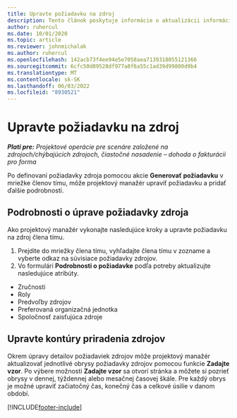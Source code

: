 ```yaml
---
title: Upravte požiadavku na zdroj
description: Tento článok poskytuje informácie o aktualizácii informácií o požiadavkách zdrojov.
author: ruhercul
ms.date: 10/01/2020
ms.topic: article
ms.reviewer: johnmichalak
ms.author: ruhercul
ms.openlocfilehash: 142acb73f4ee94e5e7058aea7139318055121366
ms.sourcegitcommit: 6cfc50d89528df977a8f6a55c1ad39d99800d9b4
ms.translationtype: MT
ms.contentlocale: sk-SK
ms.lasthandoff: 06/03/2022
ms.locfileid: "8930521"
---
```

# <a name="edit-a-resource-requirement"></a>Upravte požiadavku na zdroj

_**Platí pre:** Projektové operácie pre scenáre založené na zdrojoch/chýbajúcich zdrojoch, čiastočné nasadenie – dohoda o fakturácii pro forma_

Po definovaní požiadavky zdroja pomocou akcie **Generovať požiadavku** v mriežke členov tímu, môže projektový manažér upraviť požiadavku a pridať ďalšie podrobnosti.

## <a name="edit-resource-requirement-details"></a>Podrobnosti o úprave požiadavky zdroja

Ako projektový manažér vykonajte nasledujúce kroky a upravte požiadavku na zdroj člena tímu.

1. Prejdite do mriežky člena tímu, vyhľadajte člena tímu v zozname a vyberte odkaz na súvisiace požiadavky zdrojov.
2. Vo formulári **Podrobnosti o požiadavke** podľa potreby aktualizujte nasledujúce atribúty.

- Zručnosti
- Roly
- Predvoľby zdrojov
- Preferovaná organizačná jednotka
- Spoločnosť zaisťujúca zdroje

## <a name="edit-resource-assignment-contours"></a>Upravte kontúry priradenia zdrojov

Okrem úpravy detailov požiadaviek zdrojov môže projektový manažér aktualizovať jednotlivé obrysy požiadavky zdrojov pomocou funkcie **Zadajte vzor**. Po výbere možnosti **Zadajte vzor** sa otvorí stránka a môžete si pozrieť obrysy v dennej, týždennej alebo mesačnej časovej škále. Pre každý obrys je možné upraviť začiatočný čas, konečný čas a celkové úsilie v danom období.

[!INCLUDE[footer-include](../includes/footer-banner.md)]